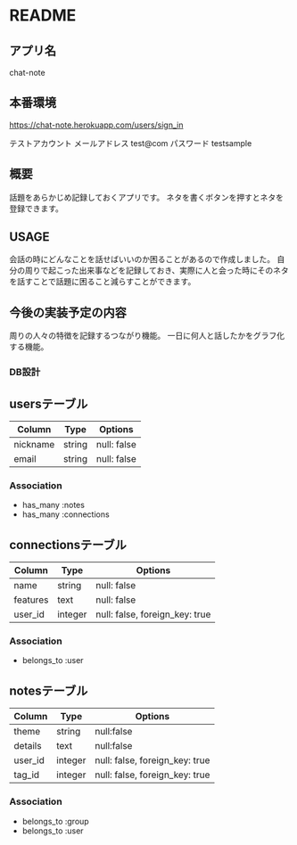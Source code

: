 # README

## アプリ名
chat-note

## 本番環境
https://chat-note.herokuapp.com/users/sign_in

テストアカウント
メールアドレス test@com
パスワード testsample

## 概要
話題をあらかじめ記録しておくアプリです。
ネタを書くボタンを押すとネタを登録できます。

## USAGE
会話の時にどんなことを話せばいいのか困ることがあるので作成しました。
自分の周りで起こった出来事などを記録しておき、実際に人と会った時にそのネタを話すことで話題に困ること減らすことができます。

## 今後の実装予定の内容
周りの人々の特徴を記録するつながり機能。
一日に何人と話したかをグラフ化する機能。

### DB設計


## usersテーブル

|Column|Type|Options|
|------|----|-------|
|nickname|string|null: false|
|email|string|null: false|



### Association
- has_many :notes
- has_many :connections


## connectionsテーブル

|Column|Type|Options|
|------|----|-------|
|name|string|null: false|
|features|text|null: false|
|user_id|integer|null: false, foreign_key: true|



### Association
- belongs_to :user



## notesテーブル

|Column|Type|Options|
|------|----|-------|
|theme|string| null:false|
|details|text| null:false|
|user_id|integer|null: false, foreign_key: true|
|tag_id|integer|null: false, foreign_key: true|

### Association
- belongs_to :group
- belongs_to :user

